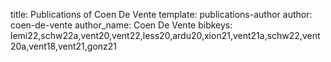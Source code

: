 title: Publications of Coen De Vente
template: publications-author
author: coen-de-vente
author_name: Coen De Vente
bibkeys: lemi22,schw22a,vent20,vent22,less20,ardu20,xion21,vent21a,schw22,vent20a,vent18,vent21,gonz21